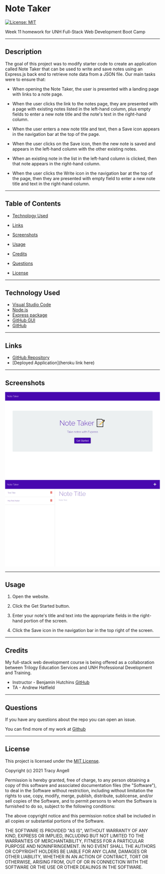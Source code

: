 # Note Taker

[![License: MIT](https://img.shields.io/badge/License-MIT-yellow.svg)](https://opensource.org/licenses/MIT)

Week 11 homework for UNH Full-Stack Web Development Boot Camp

***

## Description

The goal of this project was to modify starter code to create an application called Note Taker that can be used to write and save notes using an Express.js back end to retrieve note data from a JSON file. Our main tasks were to ensure that:

* When opening the Note Taker, the user is presented with a landing page with links to a note page.

* When the user clicks the link to the notes page, they are presented with a page with existing notes listed in the left-hand column, plus empty fields to enter a new note title and the note's text in the right-hand column.

* When the user enters a new note title and text, then a Save icon appears in the navigation bar at the top of the page.

* When the user clicks on the Save icon, then the new note is saved and appears in the left-hand column with the other existing notes.

* When an existing note in the list in the left-hand column is clicked, then that note appears in the right-hand column. 

* When the user clicks the Write icon in the navigation bar at the top of the page, then they are presented with empty field to enter a new note title and text in the right-hand column.

***

## Table of Contents

- [Technology Used](#technology-used)

- [Links](#links)

- [Screenshots](#screenshots)

- [Usage](#usage)

- [Credits](#credits)

- [Questions](#questions)

- [License](#license)

***

## Technology Used

- [Visual Studio Code](https://code.visualstudio.com/)
- [Node.js](https://nodejs.org/en/)
- [Express package](https://www.npmjs.com/package/express)
- [GitHub GUI](https://desktop.github.com/)
- [GitHub](https://www.github.com)

***

## Links

* [GitHub Repository](https://github.com/tracye1083/Note-Taker)
* [Deployed Application](heroku link here)

***

## Screenshots

![Landing Page](/Assets/HomeScreenshot.png)
![Note Page](/Assets/AppScreenshot.png)

***

## Usage

1. Open the website.

2. Click the Get Started button.

3. Enter your note's title and text into the appropriate fields in the right-hand portion of the screen.

4. Click the Save icon in the navigation bar in the top right of the screen.

***

## Credits

My full-stack web development course is being offered as a collaboration between Trilogy Education Services and UNH Professional Development and Training.

- Instructor - Benjamin Hutchins [GitHub](https://github.com/benhutchins)
- TA - Andrew Hatfield

***

## Questions

If you have any questions about the repo you can open an issue.

You can find more of my work at [Github](https://www.github.com/tracye1083)

***

## License

This project is licensed under the [MIT License](https://choosealicense.com/licenses/mit).

Copyright (c) 2021 Tracy Angell

Permission is hereby granted, free of charge, to any person obtaining a copy of this software and associated documentation files (the "Software"), to deal in the Software without restriction, including without limitation the rights to use, copy, modify, merge, publish, distribute, sublicense, and/or sell copies of the Software, and to permit persons to whom the Software is furnished to do so, subject to the following conditions:

The above copyright notice and this permission notice shall be included in all copies or substantial portions of the Software.

THE SOFTWARE IS PROVIDED "AS IS", WITHOUT WARRANTY OF ANY KIND, EXPRESS OR IMPLIED, INCLUDING BUT NOT LIMITED TO THE WARRANTIES OF MERCHANTABILITY, FITNESS FOR A PARTICULAR PURPOSE AND NONINFRINGEMENT. IN NO EVENT SHALL THE AUTHORS OR COPYRIGHT HOLDERS BE LIABLE FOR ANY CLAIM, DAMAGES OR OTHER LIABILITY, WHETHER IN AN ACTION OF CONTRACT, TORT OR OTHERWISE, ARISING FROM, OUT OF OR IN CONNECTION WITH THE SOFTWARE OR THE USE OR OTHER DEALINGS IN THE
SOFTWARE.
